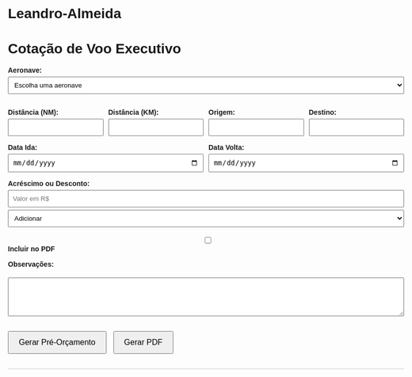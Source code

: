 # Leandro-Almeida
<!DOCTYPE html>
<html lang="pt-BR">
<head>
  <meta charset="UTF-8" />
  <meta name="viewport" content="width=device-width, initial-scale=1.0"/>
  <title>Cotação de Voo Executivo</title>
  <script src="https://cdnjs.cloudflare.com/ajax/libs/pdfmake/0.2.7/pdfmake.min.js"></script>
  <script src="https://cdnjs.cloudflare.com/ajax/libs/pdfmake/0.2.7/vfs_fonts.js"></script>
  <style>
    body {
      font-family: 'Arial', sans-serif;
      margin: 30px;
      max-width: 800px;
    }
    label {
      font-weight: bold;
      display: block;
      margin-top: 15px;
    }
    input, select, textarea {
      width: 100%;
      padding: 8px;
      margin-top: 5px;
    }
    .linha {
      display: flex;
      gap: 10px;
    }
    .linha > div {
      flex: 1;
    }
    .botoes {
      margin-top: 30px;
    }
    button {
      padding: 12px 20px;
      font-size: 16px;
      margin-right: 10px;
      cursor: pointer;
    }
    #resultado {
      margin-top: 30px;
      border-top: 1px solid #ccc;
      padding-top: 20px;
    }
  </style>
</head>
<body>

  <h1>Cotação de Voo Executivo</h1>

  <label>Aeronave:</label>
  <select id="aeronave">
    <option value="" disabled selected>Escolha uma aeronave</option>
    <option value="Hawker 400">Hawker 400 — R$36,00/km</option>
    <option value="Phenom 100">Phenom 100 — R$36,00/km</option>
    <option value="Citation II">Citation II — R$36,00/km</option>
    <option value="King Air C90">King Air C90 — R$30,00/km</option>
    <option value="Sêneca IV">Sêneca IV — R$22,00/km</option>
    <option value="Cirrus SR22">Cirrus SR22 — R$15,00/km</option>
  </select>

  <div class="linha">
    <div>
      <label>Distância (NM):</label>
      <input type="number" id="nm" />
    </div>
    <div>
      <label>Distância (KM):</label>
      <input type="number" id="km" />
    </div>
    <div>
      <label>Origem:</label>
      <input type="text" id="origem" />
    </div>
    <div>
      <label>Destino:</label>
      <input type="text" id="destino" />
    </div>
  </div>

  <div class="linha">
    <div>
      <label>Data Ida:</label>
      <input type="date" id="dataIda" />
    </div>
    <div>
      <label>Data Volta:</label>
      <input type="date" id="dataVolta" />
    </div>
  </div>

  <label>Acréscimo ou Desconto:</label>
  <input type="number" id="valorExtra" placeholder="Valor em R$" />
  <select id="tipoExtra">
    <option value="soma">Adicionar</option>
    <option value="subtrai">Subtrair</option>
  </select>
  <label><input type="checkbox" id="incluirNoPDF" /> Incluir no PDF</label>

  <label>Observações:</label>
  <textarea id="observacoes" rows="4"></textarea>

  <div class="botoes">
    <button onclick="gerarPreOrcamento()">Gerar Pré-Orçamento</button>
    <button onclick="gerarPDF()">Gerar PDF</button>
  </div>

  <div id="resultado"></div>

  <script>
    const valoresKm = {
      "Hawker 400": 36,
      "Phenom 100": 36,
      "Citation II": 36,
      "King Air C90": 30,
      "Sêneca IV": 22,
      "Cirrus SR22": 15
    };

    document.getElementById('nm').addEventListener('input', (e) => {
      const val = parseFloat(e.target.value);
      const kmInput = document.getElementById('km');
      kmInput.value = Number.isFinite(val) ? (val * 1.852).toFixed(1) : '';
    });

    document.getElementById('km').addEventListener('input', (e) => {
      const val = parseFloat(e.target.value);
      const nmInput = document.getElementById('nm');
      nmInput.value = Number.isFinite(val) ? (val / 1.852).toFixed(1) : '';
    });

    let routeLayer = null;

    function haversine(a, b) {
      const R = 6371; // Earth radius in km
      const toRad = (deg) => deg * Math.PI / 180;
      const dLat = toRad(b.lat - a.lat);
      const dLon = toRad(b.lng - a.lng);
      const lat1 = toRad(a.lat);
      const lat2 = toRad(b.lat);
      const h = Math.sin(dLat / 2) ** 2 +
                Math.cos(lat1) * Math.cos(lat2) * Math.sin(dLon / 2) ** 2;
      return 2 * R * Math.asin(Math.sqrt(h));
    }

    function updateDistanceFromAirports(waypoints) {
      const nmInput = document.getElementById('nm');
      const kmInput = document.getElementById('km');
      const points = (waypoints || []).filter(p => p && Number.isFinite(p.lat) && Number.isFinite(p.lng));

      if (points.length < 2) {
        if (routeLayer && typeof routeLayer.remove === 'function') {
          routeLayer.remove();
        }
        routeLayer = null;
        if (nmInput) nmInput.value = '';
        if (kmInput) kmInput.value = '';
        return;
      }

      let kmTotal = 0;
      for (let i = 1; i < points.length; i++) {
        kmTotal += haversine(points[i - 1], points[i]);
      }
      const nmTotal = kmTotal / 1.852;

      if (nmInput) nmInput.value = nmTotal.toFixed(1);
      if (kmInput) kmInput.value = kmTotal.toFixed(1);

      if (typeof L !== 'undefined' && typeof map !== 'undefined') {
        if (routeLayer) routeLayer.remove();
        routeLayer = L.polyline(points.map(p => [p.lat, p.lng]), { color: 'blue' }).addTo(map);
      }
    }

    function gerarPreOrcamento() {
      const aeronave = document.getElementById("aeronave").value;
      const nm = parseFloat(document.getElementById("nm").value);
      const km = parseFloat(document.getElementById("km").value);
      const origem = document.getElementById("origem").value;
      const destino = document.getElementById("destino").value;
      const valorExtra = parseFloat(document.getElementById("valorExtra").value) || 0;
      const tipoExtra = document.getElementById("tipoExtra").value;
      const valorKm = valoresKm[aeronave];
      let total = km * valorKm;

      let labelExtra = "";
      if (valorExtra > 0) {
        if (tipoExtra === "soma") {
          total += valorExtra;
          labelExtra = `+ R$ ${valorExtra.toLocaleString('pt-BR', { minimumFractionDigits: 2 })} (outras despesas)`;
        } else {
          total -= valorExtra;
          labelExtra = `- R$ ${valorExtra.toLocaleString('pt-BR', { minimumFractionDigits: 2 })} (desconto)`;
        }
      }

      document.getElementById("resultado").innerHTML = `
        <h3>Pré-Orçamento</h3>
        <p><strong>Origem:</strong> ${origem}</p>
        <p><strong>Destino:</strong> ${destino}</p>
        <p><strong>Aeronave:</strong> ${aeronave}</p>
        <p><strong>Distância:</strong> ${nm} NM (${km.toFixed(1)} km)</p>
        ${valorExtra > 0 ? `<p><strong>Ajuste:</strong> ${labelExtra}</p>` : ""}
        <p><strong>Total Estimado:</strong> R$ ${total.toLocaleString('pt-BR', { minimumFractionDigits: 2 })}</p>
      `;
    }

    function gerarPDF() {
      const aeronave = document.getElementById("aeronave").value;
      const nm = parseFloat(document.getElementById("nm").value);
      const km = parseFloat(document.getElementById("km").value);
      const origem = document.getElementById("origem").value;
      const destino = document.getElementById("destino").value;
      const dataIda = document.getElementById("dataIda").value;
      const dataVolta = document.getElementById("dataVolta").value;
      const observacoes = document.getElementById("observacoes").value;
      const incluirNoPDF = document.getElementById("incluirNoPDF").checked;
      const valorExtra = parseFloat(document.getElementById("valorExtra").value) || 0;
      const tipoExtra = document.getElementById("tipoExtra").value;

      const valorKm = valoresKm[aeronave];
      let total = km * valorKm;

      let ajustes = "";
      if (valorExtra > 0 && incluirNoPDF) {
        if (tipoExtra === "soma") {
          total += valorExtra;
          ajustes = { text: `Outras Despesas: R$ ${valorExtra.toLocaleString('pt-BR', { minimumFractionDigits: 2 })}`, margin: [0, 10, 0, 0] };
        } else {
          total -= valorExtra;
          ajustes = { text: `Desconto: R$ ${valorExtra.toLocaleString('pt-BR', { minimumFractionDigits: 2 })}`, margin: [0, 10, 0, 0] };
        }
      }

      const docDefinition = {
        content: [
          { text: "Cotação de Voo Executivo", style: "header" },
          { text: `Origem: ${origem} → Destino: ${destino}`, margin: [0, 10, 0, 0] },
          { text: `Aeronave: ${aeronave}` },
          { text: `Data Ida: ${dataIda} | Data Volta: ${dataVolta}` },
          ajustes,
          { text: `Total Final: R$ ${total.toLocaleString('pt-BR', { minimumFractionDigits: 2 })}`, bold: true, margin: [0, 10, 0, 0] },
          observacoes ? { text: `Observações: ${observacoes}`, margin: [0, 10, 0, 0] } : null
        ],
        styles: {
          header: {
            fontSize: 18,
            bold: true
          }
        }
      };

      const nomeArquivo = `Cotacao_${aeronave}_${origem}_${destino}.pdf`.replace(/\s+/g, "_");
      pdfMake.createPdf(docDefinition).open(); // Abre em nova aba
    }
  </script>

</body>
</html>
